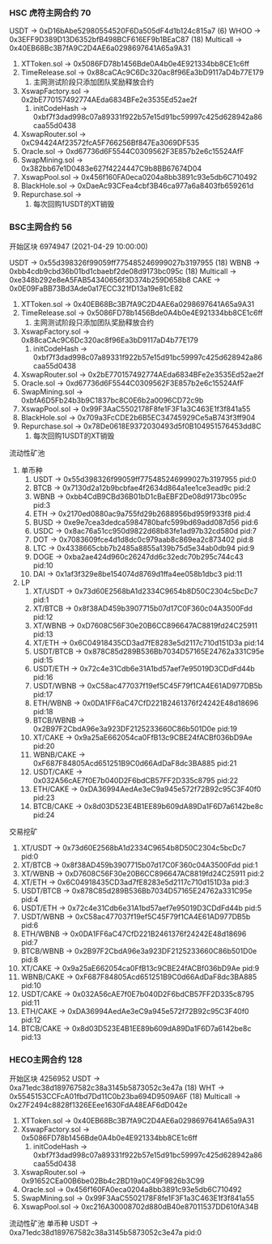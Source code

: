 ### HSC 虎符主网合约 70
USDT -> 0xD16bAbe52980554520F6Da505dF4d1b124c815a7 (6)
WHOO -> 0x3EFF9D389D13D6352bfB498BCF616EF9b1BEaC87 (18)
Multicall -> 0x40EB68Bc3B7fA9C2D4AE6a0298697641A65a9A31

1. XTToken.sol -> 0x5086FD78b1456Bde0A4b0e4E921334bb8CE1c6ff
2. TimeRelease.sol -> 0x88caCAc9C6Dc320ac8f96Ea3bD9117aD4b77E179
    1. 主网测试阶段只添加团队奖励释放合约
3. XswapFactory.sol -> 0x2bE770157492774AEda6834BFe2e3535Ed52ae2f
    1. initCodeHash -> 0xbf7f3dad998c07a89331f922b57e15d91bc59997c425d628942a86caa55d0438
4. XswapRouter.sol -> 0xC94424Af23572fcA5F766256Bf847Ea3069DF535
5. Oracle.sol -> 0xd67736d6F5544C0309562F3E857b2e6c15524AfF
6. SwapMining.sol -> 0x382bb67e1D0483e627f4224447C9b8BB67674D04
7. XswapPool.sol -> 0x456f160FA0eca0204a8bb3891c93e5db6C710492
8. BlackHole.sol -> 0xDaeAc93CFea4cbf3B46ca977a6a8403fb659261d
9. Repurchase.sol -> 
    1. 每次回购1USDT的XT销毁










### BSC主网合约 56
开始区块 6974947 (2021-04-29 10:00:00)

USDT -> 0x55d398326f99059ff775485246999027b3197955 (18)
WBNB -> 0xbb4cdb9cbd36b01bd1cbaebf2de08d9173bc095c (18)
Multicall -> 0xe348b292e8eA5FAB54340656f3D374b259D658b8
CAKE -> 0x0E09FaBB73Bd3Ade0a17ECC321fD13a19e81cE82

1. XTToken.sol -> 0x40EB68Bc3B7fA9C2D4AE6a0298697641A65a9A31
2. TimeRelease.sol -> 0x5086FD78b1456Bde0A4b0e4E921334bb8CE1c6ff
    1. 主网测试阶段只添加团队奖励释放合约
3. XswapFactory.sol -> 0x88caCAc9C6Dc320ac8f96Ea3bD9117aD4b77E179
    1. initCodeHash -> 0xbf7f3dad998c07a89331f922b57e15d91bc59997c425d628942a86caa55d0438
4. XswapRouter.sol -> 0x2bE770157492774AEda6834BFe2e3535Ed52ae2f
5. Oracle.sol -> 0xd67736d6F5544C0309562F3E857b2e6c15524AfF
6. SwapMining.sol -> 0xbfA6D5Fb24b3b9C1837bc8C0E6b2a0096CD72c9b
7. XswapPool.sol -> 0x99F3AaC5502178F8fe1F3F1a3C463E1f3f841a55
8. BlackHole.sol -> 0x709a3FcCDE2b6B5EC34745929Ce5aB743f3ff904
9. Repurchase.sol -> 0x78De0618E9372030493d5f0B104951576453dd8C
    1. 每次回购1USDT的XT销毁


流动性矿池
1. 单币种 
    1. USDT -> 0x55d398326f99059ff775485246999027b3197955  pid:0
    2. BTCB	-> 0x7130d2a12b9bcbfae4f2634d864a1ee1ce3ead9c  pid:2
    3. WBNB -> 0xbb4CdB9CBd36B01bD1cBaEBF2De08d9173bc095c  pid:3
    4. ETH -> 0x2170ed0880ac9a755fd29b2688956bd959f933f8   pid:4
    5. BUSD -> 0xe9e7cea3dedca5984780bafc599bd69add087d56  pid:6
    6. USDC -> 0x8ac76a51cc950d9822d68b83fe1ad97b32cd580d  pid:7
    7. DOT -> 0x7083609fce4d1d8dc0c979aab8c869ea2c873402   pid:8
    8. LTC -> 0x4338665cbb7b2485a8855a139b75d5e34ab0db94   pid:9
    9. DOGE -> 0xba2ae424d960c26247dd6c32edc70b295c744c43  pid:10
    10. DAI -> 0x1af3f329e8be154074d8769d1ffa4ee058b1dbc3  pid:11
2. LP
    1. XT/USDT -> 0x73d60E2568bA1d2334C9654b8D50C2304c5bcDc7 pid:1
    2. XT/BTCB -> 0x8f38AD459b3907715b07d17C0F360c04A3500Fdd pid:12
    3. XT/WBNB -> 0xD7608C56F30e20B6CC896647AC8819fd24C25911 pid:13
    4. XT/ETH -> 0x6C04918435CD3ad7fE8283e5d2117c710d151D3a pid:14
    5. USDT/BTCB -> 0x878C85d289B536Bb7034D57165E24762a331C95e pid:15
    6. USDT/ETH -> 0x72c4e31Cdb6e31A1bd57aef7e95019D3CDdFd44b pid:16
    7. USDT/WBNB -> 0xC58ac477037f19ef5C45F79f1CA4E61AD977DB5b pid:17
    8. ETH/WBNB -> 0x0DA1FF6aC47CfD221B2461376f24242E48d18696 pid:18
    9. BTCB/WBNB -> 0x2B97F2CbdA96e3a923DF2125233660C86b501D0e pid:19
    10. XT/CAKE -> 0x9a25aE662054ca0FfB13c9CBE24fACBf036bD9Ae pid:20
    11. WBNB/CAKE -> 0xF687F84805Acd651251B9C0d66AdDaF8dc3BA885 pid:21
    12. USDT/CAKE -> 0x032A56cAE7f0E7b040D2F6bdCB57FF2D335c8795 pid:22
    13. ETH/CAKE -> 0xDA36994AedAe3eC9a945e572f72B92c95C3F40f0 pid:23
    14. BTCB/CAKE -> 0x8d03D523E4B1EE89b609dA89Da1F6D7a6142be8c pid:24

交易挖矿
1. XT/USDT -> 0x73d60E2568bA1d2334C9654b8D50C2304c5bcDc7 pid:0
2. XT/BTCB -> 0x8f38AD459b3907715b07d17C0F360c04A3500Fdd pid:1
3. XT/WBNB -> 0xD7608C56F30e20B6CC896647AC8819fd24C25911 pid:2
4. XT/ETH -> 0x6C04918435CD3ad7fE8283e5d2117c710d151D3a pid:3
5. USDT/BTCB -> 0x878C85d289B536Bb7034D57165E24762a331C95e pid:4
6. USDT/ETH -> 0x72c4e31Cdb6e31A1bd57aef7e95019D3CDdFd44b pid:5
7. USDT/WBNB -> 0xC58ac477037f19ef5C45F79f1CA4E61AD977DB5b pid:6
8. ETH/WBNB -> 0x0DA1FF6aC47CfD221B2461376f24242E48d18696 pid:7
9. BTCB/WBNB -> 0x2B97F2CbdA96e3a923DF2125233660C86b501D0e pid:8
10. XT/CAKE -> 0x9a25aE662054ca0FfB13c9CBE24fACBf036bD9Ae pid:9
11. WBNB/CAKE -> 0xF687F84805Acd651251B9C0d66AdDaF8dc3BA885 pid:10
12. USDT/CAKE -> 0x032A56cAE7f0E7b040D2F6bdCB57FF2D335c8795 pid:11
13. ETH/CAKE -> 0xDA36994AedAe3eC9a945e572f72B92c95C3F40f0 pid:12
14. BTCB/CAKE -> 0x8d03D523E4B1EE89b609dA89Da1F6D7a6142be8c pid:13































### HECO主网合约 128
开始区块 4256952
USDT -> 0xa71edc38d189767582c38a3145b5873052c3e47a (18)
WHT -> 0x5545153CCFcA01fbd7Dd11C0b23ba694D9509A6F (18)
Multicall -> 0x27F2494c8828f1326EEee1630FdA48EAF6dD042e

1. XTToken.sol -> 0x40EB68Bc3B7fA9C2D4AE6a0298697641A65a9A31
3. XswapFactory.sol -> 0x5086FD78b1456Bde0A4b0e4E921334bb8CE1c6ff
    1. initCodeHash -> 0xbf7f3dad998c07a89331f922b57e15d91bc59997c425d628942a86caa55d0438
4. XswapRouter.sol -> 0x91652CEa00B6be02Bb4c2BD19a0C49F9826b3C99
5. Oracle.sol -> 0x456f160FA0eca0204a8bb3891c93e5db6C710492
6. SwapMining.sol -> 0x99F3AaC5502178F8fe1F3F1a3C463E1f3f841a55
7. XswapPool.sol -> 0xc216A30008702d880dB40e87011537DD610fA34B

流动性矿池
单币种 USDT -> 0xa71edc38d189767582c38a3145b5873052c3e47a  pid:0
